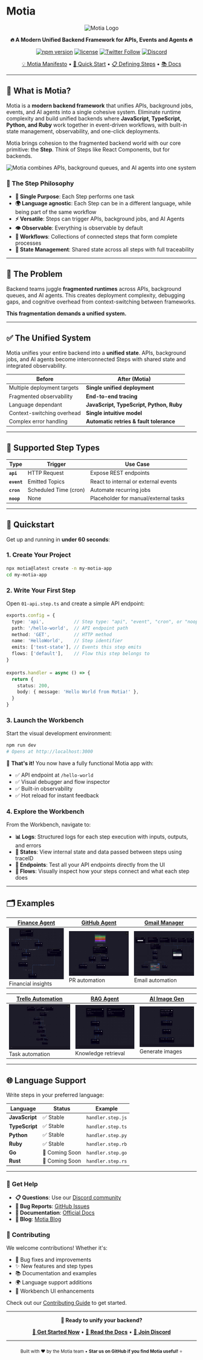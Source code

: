 # Motia

<p align="center">
  <img src="https://motia.dev/icon.png" alt="Motia Logo" width="200" />
</p>

<p align="center">
  <strong>🔥 A Modern Unified Backend Framework for APIs, Events and Agents 🔥</strong>
</p>

<p align="center">
  <a href="https://www.npmjs.com/package/motia"><img src="https://img.shields.io/npm/v/motia.svg?style=for-the-badge" alt="npm version"></a>
  <a href="https://github.com/MotiaDev/motia/blob/main/LICENSE"><img src="https://img.shields.io/badge/license-MIT-blue.svg?style=for-the-badge" alt="license"></a>
  <a href="https://twitter.com/motiadev" target="_blank"><img src="https://img.shields.io/twitter/follow/motiadev.svg?style=for-the-badge&logo=twitter&color=1da1f2&label=Follow" alt="Twitter Follow"></a>
  <a href="https://discord.gg/7rXsekMK" target="_blank"><img src="https://img.shields.io/discord/1322278831184281721?style=for-the-badge&logo=discord&color=7289da&label=Discord" alt="Discord"></a>
</p>


<p align="center">
  <a href="https://www.motia.dev/manifesto">💡 Motia Manifesto</a> •
  <a href="https://www.motia.dev/docs/getting-started/quick-start">🚀 Quick Start</a> •
  <a href="https://www.motia.dev/docs/concepts/steps/defining-steps">📋 Defining Steps</a> •
  <a href="https://motia.dev/docs">📚 Docs</a>
</p>

---

## 🎯 What is Motia?

Motia is a **modern backend framework** that unifies APIs, background jobs, events, and AI agents into a single cohesive system. Eliminate runtime complexity and build unified backends where **JavaScript, TypeScript, Python, and Ruby** work together in event-driven workflows, with built-in state management, observability, and one-click deployments.

Motia brings cohesion to the fragmented backend world with our core primitive: the **Step**. Think of Steps like React Components, but for backends.

![Motia combines APIs, background queues, and AI agents into one system](https://github.com/MotiaDev/motia/blob/main/assets/2.gif?raw=true)

### 🧱 The Step Philosophy

- **🎯 Single Purpose**: Each Step performs one task
- **🌍 Language agnostic**: Each Step can be in a different language, while being part of the same workflow
- **⚡ Versatile**: Steps can trigger APIs, background jobs, and AI Agents
- **👁️ Observable**: Everything is observable by default
- **🌊 Workflows**: Collections of connected steps that form complete processes
- **🏪 State Management**: Shared state across all steps with full traceability

---

## 🚧 The Problem

Backend teams juggle **fragmented runtimes** across APIs, background queues, and AI agents. This creates deployment complexity, debugging gaps, and cognitive overhead from context-switching between frameworks.

**This fragmentation demands a unified system.**

---

## ✅ The Unified System

Motia unifies your entire backend into a **unified state**. APIs, background jobs, and AI agents become interconnected Steps with shared state and integrated observability.

| **Before**                  | **After (Motia)**                        |
| --------------------------- | ---------------------------------------- |
| Multiple deployment targets | **Single unified deployment**            |
| Fragmented observability    | **End-to-end tracing**                   |
| Language dependant          | **JavaScript, TypeScript, Python, Ruby** |
| Context-switching overhead  | **Single intuitive model**               |
| Complex error handling      | **Automatic retries & fault tolerance**  |

---

## 🔧 Supported Step Types

| Type        | Trigger               | Use Case                              |
| ----------- | --------------------- | ------------------------------------- |
| **`api`**   | HTTP Request          | Expose REST endpoints                 |
| **`event`** | Emitted Topics        | React to internal or external events  |
| **`cron`**  | Scheduled Time (cron) | Automate recurring jobs               |
| **`noop`**  | None                  | Placeholder for manual/external tasks |

---


## 🚀 Quickstart

Get up and running in **under 60 seconds**:

### 1. Create Your Project

```bash
npx motia@latest create -n my-motia-app
cd my-motia-app
```

### 2. Write Your First Step

Open `01-api.step.ts` and create a simple API endpoint:

```typescript
exports.config = {
  type: 'api',           // Step type: "api", "event", "cron", or "noop"
  path: '/hello-world',  // API endpoint path
  method: 'GET',         // HTTP method
  name: 'HelloWorld',    // Step identifier
  emits: ['test-state'], // Events this step emits
  flows: ['default'],    // Flow this step belongs to
}

exports.handler = async () => {
  return {
    status: 200,
    body: { message: 'Hello World from Motia!' },
  }
}
```

### 3. Launch the Workbench

Start the visual development environment:

```bash
npm run dev
# Opens at http://localhost:3000
```

🎉 **That's it!** You now have a fully functional Motia app with:
- ✅ API endpoint at `/hello-world`
- ✅ Visual debugger and flow inspector
- ✅ Built-in observability
- ✅ Hot reload for instant feedback

### 4. Explore the Workbench

From the Workbench, navigate to:

- **📊 Logs**: Structured logs for each step execution with inputs, outputs, and errors
- **🏪 States**: View internal state and data passed between steps using traceID
- **🔌 Endpoints**: Test all your API endpoints directly from the UI
- **🌊 Flows**: Visually inspect how your steps connect and what each step does

---

## 🗂 Examples

| [Finance Agent](https://github.com/MotiaDev/motia-examples/tree/main/examples/finance-agent) | [GitHub Agent](https://github.com/MotiaDev/motia-examples/tree/main/examples/github-integration-workflow) | [Gmail Manager](https://github.com/MotiaDev/motia-examples/tree/main/examples/gmail-workflow) |
| -------------------------------------------------------------------------------------------- | --------------------------------------------------------------------------------------------------------- | --------------------------------------------------------------------------------------------- |
| ![Finance](assets/examples/finance-agent.png)<br>Financial insights                          | ![GitHub](assets/examples/github-pr-management.png)<br>PR automation                                      | ![Gmail](assets/examples/gmail-flow.png)<br>Email automation                                  |

| [Trello Automation](https://github.com/MotiaDev/motia-examples/tree/main/examples/trello-flow) | [RAG Agent](https://github.com/MotiaDev/motia-examples/tree/main/examples/rag_example) | [AI Image Gen](https://github.com/MotiaDev/motia-examples/tree/main/examples/vision-example) |
| ---------------------------------------------------------------------------------------------- | -------------------------------------------------------------------------------------- | -------------------------------------------------------------------------------------------- |
| ![Trello](assets/examples/trello-manager.png)<br>Task automation                               | ![RAG](assets/examples/parse-embed-rag.png)<br>Knowledge retrieval                     | ![AI Image](assets/examples/generate-image.png)<br>Generate images                           |

---

## 🌐 Language Support

Write steps in your preferred language:

| Language       | Status        | Example           |
| -------------- | ------------- | ----------------- |
| **JavaScript** | ✅ Stable      | `handler.step.js` |
| **TypeScript** | ✅ Stable      | `handler.step.ts` |
| **Python**     | ✅ Stable      | `handler.step.py` |
| **Ruby**       | ✅ Stable      | `handler.step.rb` |
| **Go**         | 🔄 Coming Soon | `handler.step.go` |
| **Rust**       | 🔄 Coming Soon | `handler.step.rs` |

---
### 💬 **Get Help**
- **📋 Questions**: Use our [Discord community](https://discord.gg/7rXsekMK)
- **🐛 Bug Reports**: [GitHub Issues](https://github.com/MotiaDev/motia/issues)
- **📖 Documentation**: [Official Docs](https://motia.dev/docs)
- **🎥 Blog**: [Motia Blog](https://dev.to/motiadev)

### 🤝 **Contributing**

We welcome contributions! Whether it's:
- 🐛 Bug fixes and improvements
- ✨ New features and step types
- 📚 Documentation and examples
- 🌍 Language support additions
- 🎨 Workbench UI enhancements

Check out our [Contributing Guide](https://github.com/MotiaDev/motia/blob/main/CONTRIBUTING.md) to get started.

---

<div align="center">

**🌟 Ready to unify your backend?**

[🚀 **Get Started Now**](https://motia.dev) • [📖 **Read the Docs**](https://motia.dev/docs) • [💬 **Join Discord**](https://discord.gg/7rXsekMK)

---

<sub>Built with ❤️ by the Motia team • **Star us on GitHub if you find Motia useful!** ⭐</sub>

</div>

